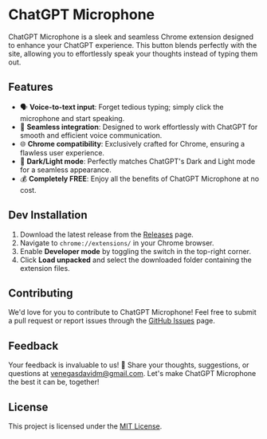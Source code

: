 # ChatGPT Microphone

ChatGPT Microphone is a sleek and seamless Chrome extension designed to enhance your ChatGPT experience. This button blends perfectly with the site, allowing you to effortlessly speak your thoughts instead of typing them out.

## Features

- 🗣️ **Voice-to-text input**: Forget tedious typing; simply click the microphone and start speaking.
- 💬 **Seamless integration**: Designed to work effortlessly with ChatGPT for smooth and efficient voice communication.
- 🌐 **Chrome compatibility**: Exclusively crafted for Chrome, ensuring a flawless user experience.
- 🎨 **Dark/Light mode**: Perfectly matches ChatGPT's Dark and Light mode for a seamless appearance.
- 💰 **Completely FREE**: Enjoy all the benefits of ChatGPT Microphone at no cost.

## Dev Installation

1. Download the latest release from the [Releases](https://github.com/davidmvenegas/chatgpt-microphone/releases) page.
2. Navigate to `chrome://extensions/` in your Chrome browser.
3. Enable **Developer mode** by toggling the switch in the top-right corner.
4. Click **Load unpacked** and select the downloaded folder containing the extension files.

## Contributing

We'd love for you to contribute to ChatGPT Microphone! Feel free to submit a pull request or report issues through the [GitHub Issues](https://github.com/davidmvenegas/chatgpt-microphone/issues) page.

## Feedback

Your feedback is invaluable to us! 💌 Share your thoughts, suggestions, or questions at venegasdavidm@gmail.com.
Let's make ChatGPT Microphone the best it can be, together!

## License

This project is licensed under the [MIT License](LICENSE).
